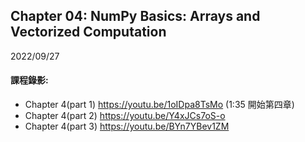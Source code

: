 ## Chapter 04: NumPy Basics: Arrays and Vectorized Computation

2022/09/27

#### 課程錄影:
* Chapter 4(part 1) https://youtu.be/1oIDpa8TsMo  (1:35 開始第四章)
* Chapter 4(part 2) https://youtu.be/Y4xJCs7oS-o
* Chapter 4(part 3) https://youtu.be/BYn7YBev1ZM



